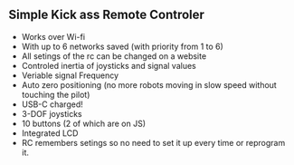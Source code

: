 ## Simple Kick ass Remote Controler
- Works over Wi-fi
- With up to 6 networks saved (with priority from  1 to 6)
- All setings of the rc can be changed on a website
- Controled inertia of joysticks and signal values
- Veriable signal Frequency
- Auto zero positioning (no more robots moving in slow speed without touching the pilot)
- USB-C charged!
- 3-DOF joysticks
- 10 buttons (2 of which are on JS)
- Integrated LCD
- RC remembers setings so no need to set it up every time or reprogram it.

